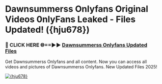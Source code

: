 # Dawnsummerss Onlyfans Original Videos 0nlyFans Leaked - Files Updated! ({hju678})

<h3>🔴 CLICK HERE 🌐==►► <a href="https://tinyurl.com/ms9xzufz" rel="nofollow">Dawnsummerss Onlyfans Updated Files</a></h3>

Get Dawnsummerss Onlyfans and all content. Now you can access all videos and pictures of Dawnsummerss Onlyfans. New Updated Files 2025!

[![{hju678}](https://i.imgur.com/PQ7UWWw.gif)](https://tinyurl.com/ms9xzufz)